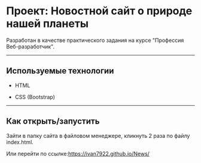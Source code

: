 # Проект: Новостной сайт о природе нашей планеты

Разработан в качестве практического задания на курсе "Профессия Веб-разработчик".

---

## Используемые технологии

* HTML

* CSS (Bootstrap)

---

## Как открыть/запустить

Зайти в папку сайта в файловом менеджере, кликнуть 2 раза по файлу index.html.

Или перейти по ссылке:https://ivan7922.github.io/News/ 
